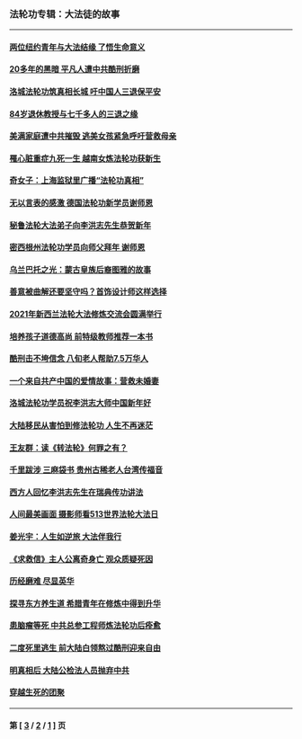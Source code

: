 ### 法轮功专辑：大法徒的故事
---
#### [两位纽约青年与大法结缘 了悟生命意义](../../pages/nf1147481/n14002785.md?07070430) 
#### [20多年的黑暗 平凡人遭中共酷刑折磨](../../pages/nf1147481/n13997976.md?07070430) 
#### [洛城法轮功筑真相长城 吁中国人三退保平安](../../pages/nf1147481/n13892471.md?07070430) 
#### [84岁退休教授与七千多人的三退之缘](../../pages/nf1147481/n13796650.md?07070430) 
#### [美满家庭遭中共摧毁 逃美女孩紧急呼吁营救母亲](../../pages/nf1147481/n13792859.md?07070430) 
#### [罹心脏重症九死一生 越南女炼法轮功获新生](../../pages/nf1147481/n13732766.md?07070430) 
#### [奇女子：上海监狱里广播“法轮功真相”](../../pages/nf1147481/n13726443.md?07070430) 
#### [无以言表的感激 德国法轮功新学员谢师恩](../../pages/nf1147481/n13543790.md?07070430) 
#### [秘鲁法轮大法弟子向李洪志先生恭贺新年](../../pages/nf1147481/n13540182.md?07070430) 
#### [密西根州法轮功学员向师父拜年 谢师恩](../../pages/nf1147481/n13538183.md?07070430) 
#### [乌兰巴托之光：蒙古皇族后裔图雅的故事](../../pages/nf1147481/n13155759.md?07070430) 
#### [善意被曲解还要坚守吗？首饰设计师这样选择](../../pages/nf1147481/n13077575.md?07070430) 
#### [2021年新西兰法轮大法修炼交流会圆满举行](../../pages/nf1147481/n13033149.md?07070430) 
#### [培养孩子道德高尚 前特级教师推荐一本书](../../pages/nf1147481/n12938640.md?07070430) 
#### [酷刑击不垮信念 八旬老人帮助7.5万华人](../../pages/nf1147481/n12880712.md?07070430) 
#### [一个来自共产中国的爱情故事：营救未婚妻](../../pages/nf1147481/n12778386.md?07070430) 
#### [洛城法轮功学员祝李洪志大师中国新年好](../../pages/nf1147481/n12724685.md?07070430) 
#### [大陆移民从害怕到修法轮功 人生不再迷茫](../../pages/nf1147481/n12414325.md?07070430) 
#### [王友群：读《转法轮》何罪之有？](../../pages/nf1147481/n12408647.md?07070430) 
#### [千里跋涉 三麻袋书 贵州古稀老人台湾传福音](../../pages/nf1147481/n12198750.md?07070430) 
#### [西方人回忆李洪志先生在瑞典传功讲法](../../pages/nf1147481/n12099607.md?07070430) 
#### [人间最美画面 摄影师看513世界法轮大法日](../../pages/nf1147481/n12094118.md?07070430) 
#### [姜光宇：人生如逆旅 大法伴我行](../../pages/nf1147481/n12088664.md?07070430) 
#### [《求救信》主人公离奇身亡 观众质疑死因](../../pages/nf1147481/n11845215.md?07070430) 
#### [历经磨难 尽显英华](../../pages/nf1147481/n11723297.md?07070430) 
#### [探寻东方养生道 希腊青年在修炼中得到升华](../../pages/nf1147481/n11494502.md?07070430) 
#### [患脑瘤等死 中共总参工程师炼法轮功后痊愈](../../pages/nf1147481/n11466682.md?07070430) 
#### [二度死里逃生 前大陆白领熬过酷刑迎来自由](../../pages/nf1147481/n11368594.md?07070430) 
#### [明真相后 大陆公检法人员抛弃中共](../../pages/nf1147481/n11358618.md?07070430) 
#### [穿越生死的团聚](../../pages/nf1147481/n11258922.md?07070430) 

---
#### 第 [ [3](./3.md?07070430) / [2](./2.md?07070430) / [1](./1.md?07070430) ] 页
